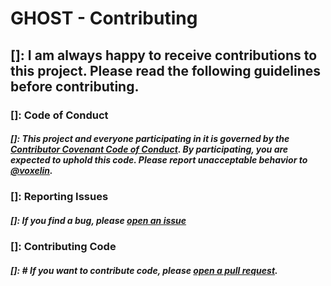 # GHOST - Contributing
## []: I am always happy to receive contributions to this project. Please read the following guidelines before contributing.

### []: Code of Conduct
##### []: This project and everyone participating in it is governed by the [Contributor Covenant Code of Conduct](CODE_OF_CONDUCT.md). By participating, you are expected to uphold this code. Please report unacceptable behavior to [@voxelin](https://t.me/voxelin).

### []: Reporting Issues
##### []: If you find a bug, please [open an issue](https://github.com/voxelin/ghost/issues)

### []: Contributing Code
##### []: # If you want to contribute code, please [open a pull request](https://github.com/voxelin/ghost/pulls).
